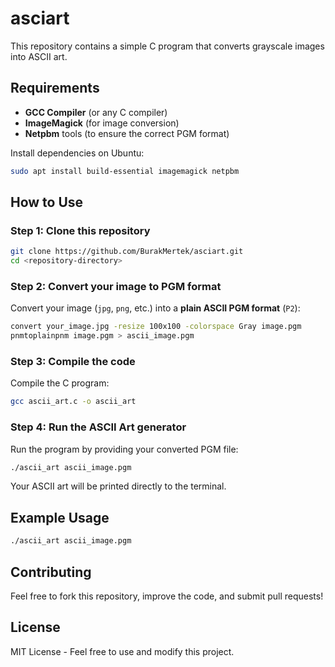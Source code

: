 # asciart

This repository contains a simple C program that converts grayscale images into ASCII art.

## Requirements

- **GCC Compiler** (or any C compiler)
- **ImageMagick** (for image conversion)
- **Netpbm** tools (to ensure the correct PGM format)

Install dependencies on Ubuntu:

```bash
sudo apt install build-essential imagemagick netpbm
```

## How to Use

### Step 1: Clone this repository

```bash
git clone https://github.com/BurakMertek/asciart.git
cd <repository-directory>
```

### Step 2: Convert your image to PGM format

Convert your image (`jpg`, `png`, etc.) into a **plain ASCII PGM format** (`P2`):

```bash
convert your_image.jpg -resize 100x100 -colorspace Gray image.pgm
pnmtoplainpnm image.pgm > ascii_image.pgm
```

### Step 3: Compile the code

Compile the C program:

```bash
gcc ascii_art.c -o ascii_art
```

### Step 4: Run the ASCII Art generator

Run the program by providing your converted PGM file:

```bash
./ascii_art ascii_image.pgm
```

Your ASCII art will be printed directly to the terminal.

## Example Usage

```bash
./ascii_art ascii_image.pgm
```

## Contributing

Feel free to fork this repository, improve the code, and submit pull requests!

## License

MIT License - Feel free to use and modify this project.


